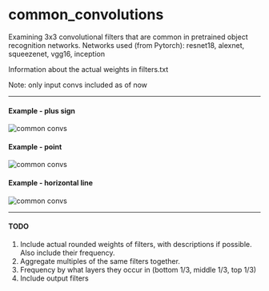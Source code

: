 # common_convolutions
Examining 3x3 convolutional filters that are common in pretrained object recognition networks.
Networks used (from Pytorch): resnet18, alexnet, squeezenet, vgg16, inception

Information about the actual weights in filters.txt

Note: only input convs included as of now

--------------
#### Example - plus sign
![common convs](https://github.com/arnokha/common_convolutions/blob/master/popular_convs.png)

#### Example - point
![common convs](https://github.com/arnokha/common_convolutions/blob/master/dot_convs.png)

#### Example - horizontal line
![common convs](https://github.com/arnokha/common_convolutions/blob/master/line_convs.png)

-------------
#### TODO
 1. Include actual rounded weights of filters, with descriptions if possible. Also include their frequency.
 2. Aggregate multiples of the same filters together.
 3. Frequency by what layers they occur in (bottom 1/3, middle 1/3, top 1/3)
 4. Include output filters
